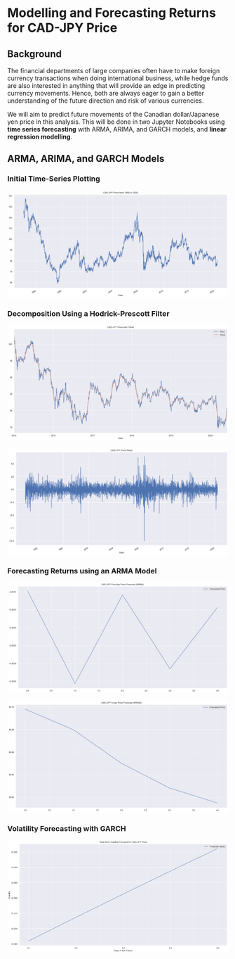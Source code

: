 # Modelling and Forecasting Returns for CAD-JPY Price

## Background
The financial departments of large companies often have to make foreign currency transactions when doing international business, while hedge funds are also interested in anything that will provide an edge in predicting currency movements. Hence, both are always eager to gain a better understanding of the future direction and risk of various currencies.

We will aim to predict future movements of the Canadian dollar/Japanese yen price in this analysis. This will be done in two Jupyter Notebooks using **time series forecasting** with ARMA, ARIMA, and GARCH models, and **linear regression modelling**.

## ARMA, ARIMA, and GARCH Models

### Initial Time-Series Plotting

![price](./images/price.png)



### Decomposition Using a Hodrick-Prescott Filter

![price-trend](./images/price-trend.png)

![price-trend](./images/price-noise.png)



### Forecasting Returns using an ARMA Model

![forecast-arma](./images/forecast-arma.png)



![forecast_arima](./images/forecast_arima.png)



### Volatility Forecasting with GARCH

![forecast-volatility-garch](./images/forecast-volatility-garch.png)
